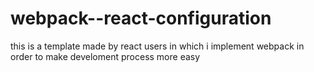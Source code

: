 # webpack--react-configuration
this is a template made by react users in which i implement webpack in order to make develoment process more easy
